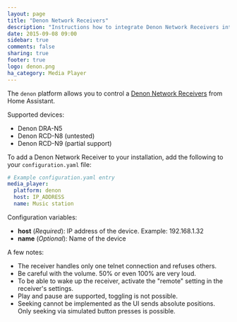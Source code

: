 ```yaml
---
layout: page
title: "Denon Network Receivers"
description: "Instructions how to integrate Denon Network Receivers into Home Assistant."
date: 2015-09-08 09:00
sidebar: true
comments: false
sharing: true
footer: true
logo: denon.png
ha_category: Media Player
---
```



The `denon` platform allows you to control a [Denon Network Receivers](http://www.denon.co.uk/chg/product/compactsystems/networkmusicsystems/ceolpiccolo) from Home Assistant.

Supported devices:

- Denon DRA-N5
- Denon RCD-N8 (untested)
- Denon RCD-N9 (partial support)

To add a Denon Network Receiver to your installation, add the following to your `configuration.yaml` file:

```yaml
# Example configuration.yaml entry
media_player:
  platform: denon
  host: IP_ADDRESS
  name: Music station
```
Configuration variables:

- **host** (*Required*): IP address of the device. Example: 192.168.1.32
- **name** (*Optional*): Name of the device

A few notes:

- The receiver handles only one telnet connection and refuses others.
- Be careful with the volume. 50% or even 100% are very loud.
- To be able to wake up the receiver, activate the "remote" setting in the receiver's settings.
- Play and pause are supported, toggling is not possible.
- Seeking cannot be implemented as the UI sends absolute positions. Only seeking via simulated button presses is possible.
